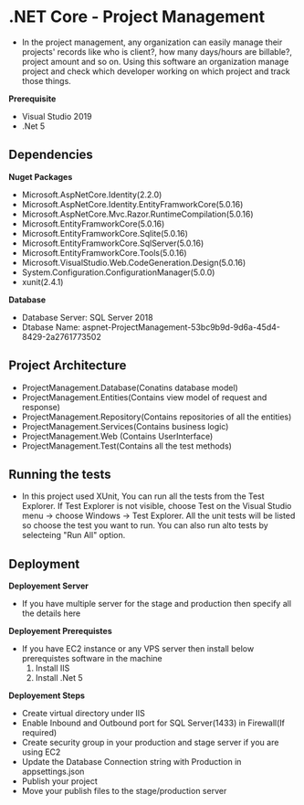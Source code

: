# .NET Core - Project Management
- In the project management, any organization can easily manage their projects' records like who is client?, how many days/hours are billable?, project amount and so on. Using this software an organization manage project and check which developer working on which project and track those things.

**Prerequisite**
- Visual Studio 2019
- .Net 5

## Dependencies

**Nuget Packages**
- Microsoft.AspNetCore.Identity(2.2.0)
- Microsoft.AspNetCore.Identity.EntityFramworkCore(5.0.16)
- Microsoft.AspNetCore.Mvc.Razor.RuntimeCompilation(5.0.16)
- Microsoft.EntityFramworkCore(5.0.16)
- Microsoft.EntityFramworkCore.Sqlite(5.0.16)
- Microsoft.EntityFramworkCore.SqlServer(5.0.16)
- Microsoft.EntityFramworkCore.Tools(5.0.16)
- Microsoft.VisualStudio.Web.CodeGeneration.Design(5.0.16)
- System.Configuration.ConfigurationManager(5.0.0)
- xunit(2.4.1)

**Database**
- Database Server: SQL Server 2018
- Dtabase Name: aspnet-ProjectManagement-53bc9b9d-9d6a-45d4-8429-2a2761773502

## Project Architecture
- ProjectManagement.Database(Conatins database model)
- ProjectManagement.Entities(Contains view model of request and response)
- ProjectManagement.Repository(Contains repositories of all the entities)
- ProjectManagement.Services(Contains business logic)
- ProjectManagement.Web (Contains UserInterface)
- ProjectManagement.Test(Contains all the test methods)

## Running the tests
- In this project used XUnit, You can run all the tests from the Test Explorer. If Test Explorer is not visible, choose Test on the Visual Studio menu -> choose Windows -> Test Explorer. All the unit tests will be listed so choose the test you want to run. You can also run alto tests by selecteing "Run All" option.

## Deployment
**Deployement Server**
- If you have multiple server for the stage and production then specify all the details here

**Deployement Prerequistes**
- If you have EC2 instance or any VPS server then install below prerequistes software in the machine 
  1. Install IIS 
  2. Install .Net 5

**Deployement Steps**
- Create virtual directory under IIS
- Enable Inbound and Outbound port for SQL Server(1433) in Firewall(If required)
- Create security group in your production and stage server if you are using EC2
- Update the Database Connection string with Production in appsettings.json
- Publish your project
- Move your publish files to the stage/production server
